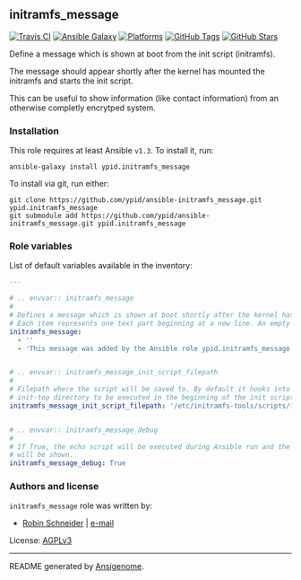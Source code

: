 ## initramfs_message

<!-- This file was generated by Ansigenome. Do not edit this file directly but
     instead have a look at the files in the ./meta/ directory. -->

[![Travis CI](http://img.shields.io/travis/ypid/ansible-initramfs_message.svg?style=flat)](http://travis-ci.org/ypid/ansible-initramfs_message)
[![Ansible Galaxy](http://img.shields.io/badge/galaxy-ypid.initramfs_message-660198.svg?style=flat)](https://galaxy.ansible.com/list#/roles/2807)
[![Platforms](http://img.shields.io/badge/platforms-debian-lightgrey.svg?style=flat)](https://galaxy.ansible.com/list#/roles/2807)
[![GitHub Tags](https://img.shields.io/github/tag/ypid/ansible-initramfs_message.svg)](https://github.com/ypid/ansible-initramfs_message)
[![GitHub Stars](https://img.shields.io/github/stars/ypid/ansible-initramfs_message.svg)](https://github.com/ypid/ansible-initramfs_message)


Define a message which is shown at boot from the init script (initramfs).

The message should appear shortly after the kernel has mounted the initramfs and starts the init script.

This can be useful to show information (like contact information) from an otherwise completly encrytped system.

### Installation

This role requires at least Ansible `v1.3`. To install it, run:

```Shell
ansible-galaxy install ypid.initramfs_message
```

To install via git, run either:

```Shell
git clone https://github.com/ypid/ansible-initramfs_message.git ypid.initramfs_message
git submodule add https://github.com/ypid/ansible-initramfs_message.git ypid.initramfs_message
```




### Role variables

List of default variables available in the inventory:

```YAML
---

# .. envvar:: initramfs_message
#
# Defines a message which is shown at boot shortly after the kernel has mounted initramfs and starts the init script.
# Each item represents one text part beginning at a new line. An empty element will print an empty line.
initramfs_message:
  - ''
  - 'This message was added by the Ansible role ypid.initramfs_message to the file {{ initramfs_message_init_script_filepath }} and can be changed via Ansible variables.'


# .. envvar:: initramfs_message_init_script_filepath
#
# Filepath where the script will be saved to. By default it hooks into the
# init-top directory to be executed in the beginning of the init script.
initramfs_message_init_script_filepath: '/etc/initramfs-tools/scripts/init-top/initramfs_message'


# .. envvar:: initramfs_message_debug
#
# If True, the echo script will be executed during Ansible run and the output
# will be shown.
initramfs_message_debug: True
```




### Authors and license

`initramfs_message` role was written by:

- [Robin Schneider](https://github.com/ypid) | [e-mail](mailto:ypid@riseup.net)

License: [AGPLv3](https://tldrlegal.com/license/gnu-affero-general-public-license-v3-%28agpl-3.0%29)

***

README generated by [Ansigenome](https://github.com/nickjj/ansigenome/).
